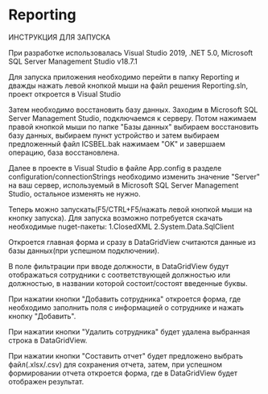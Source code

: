 # Reporting

ИНСТРУКЦИЯ ДЛЯ ЗАПУСКА

При разработке использовалась Visual Studio 2019, .NET 5.0, Microsoft SQL Server Management Studio v18.7.1

Для запуска приложения необходимо перейти в папку Reporting и дважды нажать левой кнопкой мыши на файл решения Reporting.sln, проект откроется в Visual Studio

Затем необходимо восстановить базу данных. Заходим в Microsoft SQL Server Management Studio, подключаемся к серверу.
Потом нажимаем правой кнопкой мыши по папке "Базы данных" выбираем восстановить базу данных,
выбираем пункт устройство и затем выбираем предложенный файл ICSBEL.bak нажимаем "OK" и завершаем операцию, база восстановлена.

Далее в проекте в Visual Studio в файле App.config в разделе configuration/connectionStrings необходимо изменить значение "Server" на ваш сервер, используемый в Microsoft SQL Server Management Studio, остальное изменять не нужно.

Теперь можно запускать(F5/CTRL+F5/нажать левой кнопкой мыши на кнопку запуска).
Для запуска возможно потребуется скачать необходимые nuget-пакеты:
	1.ClosedXML
	2.System.Data.SqlClient

Откроется главная форма и сразу в DataGridView считаются данные из базы данных(при успешном подключении).

В поле фильтрации при вводе должности, в DataGridView будут отображаться сотрудники с соответствующей должностью или должностью, в названии которой состоит/состоят введенные буквы.

При нажатии кнопки "Добавить сотрудника" откроется форма, где необходимо заполнить поля с информацией о сотруднике и нажать кнопку "Добавить".

При нажатии кнопки "Удалить сотрудника" будет удалена выбранная строка в DataGridView.

При нажатии кнопки "Составить отчет" будет предложено выбрать файл(.xlsx/.csv) для сохранения отчета,
затем, при успешном формировании отчета откроется форма, где в DataGridView будет отображен результат.
